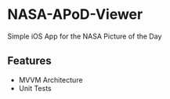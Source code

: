 # NASA-APoD-Viewer
Simple iOS App for the NASA Picture of the Day

## Features
* MVVM Architecture
* Unit Tests

